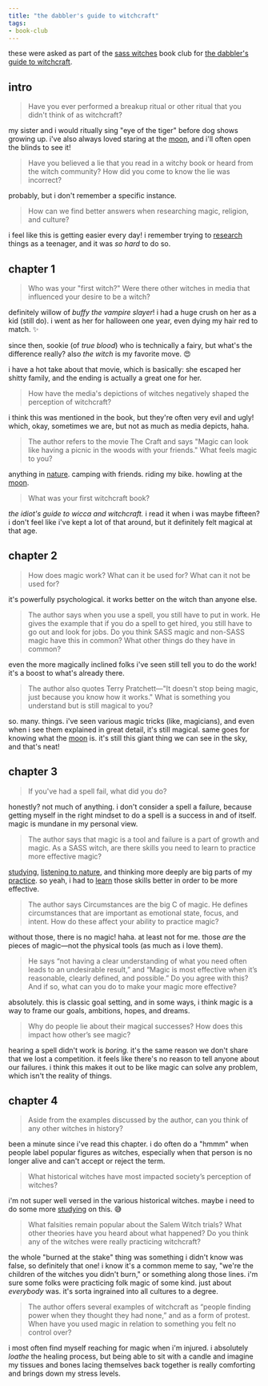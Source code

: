 ```yaml
---
title: "the dabbler's guide to witchcraft"
tags:
- book-club
---
```


these were asked as part of the [sass witches](sass%20witches.md) book club for [the dabbler's guide to witchcraft](the%20dabbler's%20guide%20to%20witchcraft.md).

## intro

> Have you ever performed a breakup ritual or other ritual that you didn't think of as witchcraft?

my sister and i would ritually sing "eye of the tiger" before dog shows growing up. i've also always loved staring at the [moon](lunar.md), and i'll often open the blinds to see it!

> Have you believed a lie that you read in a witchy book or heard from the witch community? How did you come to know the lie was incorrect?

probably, but i don't remember a specific instance.

> How can we find better answers when researching magic, religion, and culture?

i feel like this is getting easier every day! i remember trying to [research](study.md) things as a teenager, and it was _so hard_ to do so.

## chapter 1

> Who was your "first witch?" Were there other witches in media that influenced your desire to be a witch?

definitely willow of _buffy the vampire slayer_! i had a huge crush on her as a kid (still do). i went as her for halloween one year, even dying my hair red to match. ✨

since then, sookie (of _true blood_) who is technically a fairy, but what's the difference really? also _the witch_ is my favorite move. 😍

i have a hot take about that movie, which is basically: she escaped her shitty family, and the ending is actually a great one for her.

> How have the media's depictions of witches negatively shaped the perception of witchcraft?

i think this was mentioned in the book, but they're often very evil and ugly! which, okay, sometimes we are, but not as much as media depicts, haha.

> The author refers to the movie The Craft and says "Magic can look like having a picnic in the woods with your friends." What feels magic to you?

anything in [nature](protect%20nature.md). camping with friends. riding my bike. howling at the [moon](lunar.md).

> What was your first witchcraft book?

_the idiot's guide to wicca and witchcraft._ i read it when i was maybe fifteen? i don't feel like i've kept a lot of that around, but it definitely felt magical at that age.

## chapter 2

> How does magic work? What can it be used for? What can it not be used for?

it's powerfully psychological. it works better on the witch than anyone else.

> The author says when you use a spell, you still have to put in work. He gives the example that if you do a spell to get hired, you still have to go out and look for jobs. Do you think SASS magic and non-SASS magic have this in common? What other things do they have in common?

even the more magically inclined folks i've seen still tell you to do the work! it's a boost to what's already there.

> The author also quotes Terry Pratchett—"It doesn't stop being magic, just because you know how it works." What is something you understand but is still magical to you?

so. many. things. i've seen various magic tricks (like, magicians), and even when i see them explained in great detail, it's still magical. same goes for knowing what the [moon](lunar.md) is. it's still this giant thing we can see in the sky, and that's neat!

## chapter 3

> If you've had a spell fail, what did you do?

honestly? not much of anything. i don't consider a spell a failure, because getting myself in the right mindset to do a spell is a success in and of itself. magic is mundane in my personal view.

> The author says that magic is a tool and failure is a part of growth and magic. As a SASS witch, are there skills you need to learn to practice more effective magic?

[studying](study.md), [listening to nature](protect%20nature.md), and thinking more deeply are big parts of my [practice](pillars%20of%20practice.md). so yeah, i had to [learn](study.md) those skills better in order to be more effective.

> The author says Circumstances are the big C of magic. He defines circumstances that are important as emotional state, focus, and intent. How do these affect your ability to practice magic?

without those, there is no magic! haha. at least not for me. those _are_ the pieces of magic—not the physical tools (as much as i love them).

> He says “not having a clear understanding of what you need often leads to an undesirable result,” and “Magic is most effective when it’s reasonable, clearly defined, and possible.” Do you agree with this? And if so, what can you do to make your magic more effective?

absolutely. this is classic goal setting, and in some ways, i think magic is a way to frame our goals, ambitions, hopes, and dreams.

> Why do people lie about their magical successes? How does this impact how other’s see magic?

hearing a spell didn't work is _boring._ it's the same reason we don't share that we lost a competition. it feels like there's no reason to tell anyone about our failures. i think this makes it out to be like magic can solve any problem, which isn't the reality of things.

## chapter 4

> Aside from the examples discussed by the author, can you think of any other witches in history?

been a minute since i've read this chapter. i do often do a "hmmm" when people label popular figures as witches, especially when that person is no longer alive and can't accept or reject the term.

> What historical witches have most impacted society’s perception of witches?

i'm not super well versed in the various historical witches. maybe i need to do some more [studying](study.md) on this. 😅

> What falsities remain popular about the Salem Witch trials? What other theories have you heard about what happened? Do you think any of the witches were really practicing witchcraft?

the whole "burned at the stake" thing was something i didn't know was false, so definitely that one! i know it's a common meme to say, "we're the children of the witches you didn't burn," or something along those lines. i'm sure some folks were practicing folk magic of some kind. just about _everybody_ was. it's sorta ingrained into all cultures to a degree.

> The author offers several examples of witchcraft as “people finding power when they thought they had none,” and as a form of protest. When have you used magic in relation to something you felt no control over?

i most often find myself reaching for magic when i'm injured. i absolutely _loathe_ the healing process, but being able to sit with a candle and imagine my tissues and bones lacing themselves back together is really comforting and brings down my stress levels.